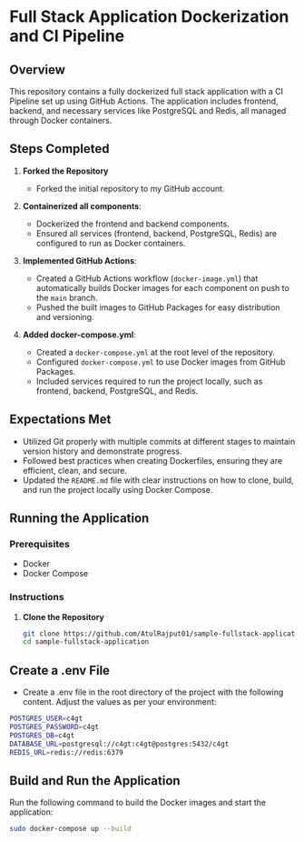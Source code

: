 # Full Stack Application Dockerization and CI Pipeline

## Overview
This repository contains a fully dockerized full stack application with a CI Pipeline set up using GitHub Actions. The application includes frontend, backend, and necessary services like PostgreSQL and Redis, all managed through Docker containers.

## Steps Completed
1. **Forked the Repository**
   - Forked the initial repository to my GitHub account.

2. **Containerized all components**:
   - Dockerized the frontend and backend components.
   - Ensured all services (frontend, backend, PostgreSQL, Redis) are configured to run as Docker containers.

3. **Implemented GitHub Actions**:
   - Created a GitHub Actions workflow (`docker-image.yml`) that automatically builds Docker images for each component on push to the `main` branch.
   - Pushed the built images to GitHub Packages for easy distribution and versioning.

4. **Added docker-compose.yml**:
   - Created a `docker-compose.yml` at the root level of the repository.
   - Configured `docker-compose.yml` to use Docker images from GitHub Packages.
   - Included services required to run the project locally, such as frontend, backend, PostgreSQL, and Redis.

## Expectations Met
- Utilized Git properly with multiple commits at different stages to maintain version history and demonstrate progress.
- Followed best practices when creating Dockerfiles, ensuring they are efficient, clean, and secure.
- Updated the `README.md` file with clear instructions on how to clone, build, and run the project locally using Docker Compose.

## Running the Application

### Prerequisites
- Docker
- Docker Compose

### Instructions

1. **Clone the Repository**

   ```sh
   git clone https://github.com/AtulRajput01/sample-fullstack-application.git
   cd sample-fullstack-application

## Create a .env File

- Create a .env file in the root directory of the project with the following content. Adjust the values as per your environment:

```sh
POSTGRES_USER=c4gt
POSTGRES_PASSWORD=c4gt
POSTGRES_DB=c4gt
DATABASE_URL=postgresql://c4gt:c4gt@postgres:5432/c4gt
REDIS_URL=redis://redis:6379
```

## Build and Run the Application

Run the following command to build the Docker images and start the application:

```sh
sudo docker-compose up --build
```
